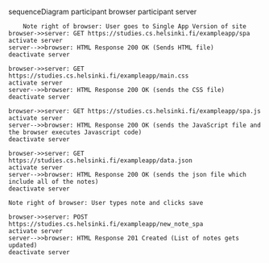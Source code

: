 sequenceDiagram
    participant browser
    participant server

        Note right of browser: User goes to Single App Version of site
    browser->>server: GET https://studies.cs.helsinki.fi/exampleapp/spa
    activate server
    server-->>browser: HTML Response 200 OK (Sends HTML file)
    deactivate server

    browser->>server: GET https://studies.cs.helsinki.fi/exampleapp/main.css
    activate server
    server-->>browser: HTML Response 200 OK (sends the CSS file)
    deactivate server

    browser->>server: GET https://studies.cs.helsinki.fi/exampleapp/spa.js
    activate server
    server-->>browser: HTML Response 200 OK (sends the JavaScript file and the browser executes Javascript code)
    deactivate server

    browser->>server: GET https://studies.cs.helsinki.fi/exampleapp/data.json
    activate server
    server-->>browser: HTML Response 200 OK (sends the json file which include all of the notes)
    deactivate server

    Note right of browser: User types note and clicks save

    browser->>server: POST https://studies.cs.helsinki.fi/exampleapp/new_note_spa
    activate server
    server-->>browser: HTML Response 201 Created (List of notes gets updated)
    deactivate server
